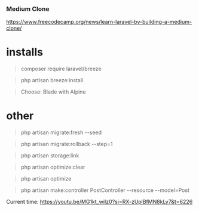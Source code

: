 ### Medium Clone
https://www.freecodecamp.org/news/learn-laravel-by-building-a-medium-clone/

# installs
> composer require laravel/breeze

> php artisan breeze:install

> Choose: Blade with Alpine

# other
> php artisan migrate:fresh --seed

> php artisan migrate:rollback --step=1

> php artisan storage:link

> php artisan optimize:clear

> php artisan optimize

> php artisan make:controller PostController --resource --model=Post


Current time:
https://youtu.be/MG1kt_wiIz0?si=RX-zUplBfMN8kLy7&t=6226

